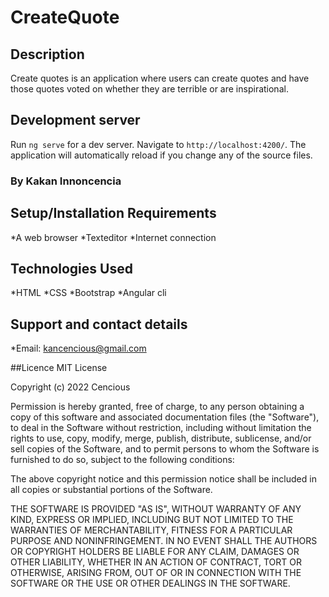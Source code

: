 # CreateQuote
## Description
Create quotes is an application where users can create quotes and have those quotes voted on whether they are terrible or are inspirational.

## Development server
Run `ng serve` for a dev server. Navigate to `http://localhost:4200/`. The application will automatically reload if you change any of the source files.

### By Kakan Innoncencia
## Setup/Installation Requirements
*A web browser
*Texteditor
*Internet connection

## Technologies Used
*HTML
*CSS
*Bootstrap
*Angular cli

## Support and contact details
*Email: kancencious@gmail.com

##Licence
MIT License

Copyright (c) 2022 Cencious

Permission is hereby granted, free of charge, to any person obtaining a copy
of this software and associated documentation files (the "Software"), to deal
in the Software without restriction, including without limitation the rights
to use, copy, modify, merge, publish, distribute, sublicense, and/or sell
copies of the Software, and to permit persons to whom the Software is
furnished to do so, subject to the following conditions:

The above copyright notice and this permission notice shall be included in all
copies or substantial portions of the Software.

THE SOFTWARE IS PROVIDED "AS IS", WITHOUT WARRANTY OF ANY KIND, EXPRESS OR
IMPLIED, INCLUDING BUT NOT LIMITED TO THE WARRANTIES OF MERCHANTABILITY,
FITNESS FOR A PARTICULAR PURPOSE AND NONINFRINGEMENT. IN NO EVENT SHALL THE
AUTHORS OR COPYRIGHT HOLDERS BE LIABLE FOR ANY CLAIM, DAMAGES OR OTHER
LIABILITY, WHETHER IN AN ACTION OF CONTRACT, TORT OR OTHERWISE, ARISING FROM,
OUT OF OR IN CONNECTION WITH THE SOFTWARE OR THE USE OR OTHER DEALINGS IN THE
SOFTWARE.

